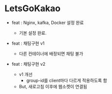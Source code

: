 # LetsGoKakao
- feat : Nginx, kafka, Docker 설정 완료
  - 기본 설정 완료.

- feat : 채팅구현 v1
  - 다른 컨테이너에 배정되면 채팅 불가

- feat : 채팅구현 v2
  - v1 개선
    - group-id를 client마다 다르게 적용하도록 함
  - But, 새로고침 이후에 웹소켓이 연결됨